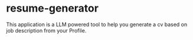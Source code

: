 # resume-generator
This application is a LLM powered tool to help you generate a cv based on job description from your Profile.
